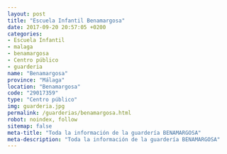 ```yaml
---
layout: post
title: "Escuela Infantil Benamargosa"
date: 2017-09-20 20:57:05 +0200
categories:
- Escuela Infantil
- malaga
- benamargosa
- Centro público
- guarderia
name: "Benamargosa"
province: "Málaga"
location: "Benamargosa"
code: "29017359"
type: "Centro público"
img: guarderia.jpg
permalink: /guarderias/benamargosa.html
robot: noindex, follow
sitemap: false
meta-title: "Toda la información de la guardería BENAMARGOSA"
meta-description: "Toda la información de la guardería BENAMARGOSA"
---
```

